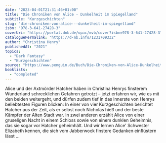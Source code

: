 ```yaml
---
date: "2023-04-01T21:31:46+01:00"
title: "Die Chroniken von Alice - Dunkelheit im Spiegelland"
subtitle: "Kurzgeschichten"
slug: "die-chroniken-von-alice---dunkelheit-im-spiegelland"
isbn: "978-3-641-27428-3"
coverUri: "https://portal.dnb.de/opac/mvb/cover?isbn=978-3-641-27428-3"
cataloguePermalink: "https://d-nb.info/1231709332"
author: "Christina Henry"
publishedAt: "2021"
topics:
  - "Dark Fantasy"
  - "Kurzgeschichten"
source: "https://www.penguin.de/Buch/Die-Chroniken-von-Alice-Dunkelheit-im-Spiegelland/Christina-Henry/Penhaligon/e573337.rhd"
booklists:
  - "completed"
---
```

Alice und der Axtmörder Hatcher haben in Christina Henrys finsterem Wunderland 
schrecklichen Gefahren getrotzt – jetzt erfahren wir, wie es mit den beiden 
weitergeht, und dürfen zudem tief in das Innerste von Henrys beliebtesten 
Figuren blicken: In einer von vier Kurzgeschichten berichtet Hatcher aus der 
Zeit, als er selbst noch Nicholas hieß und der beste Kämpfer der Alten Stadt 
war. In zwei anderen erzählt Alice von einer gruseligen Nacht in einem Schloss 
sowie von einem dunklen Geheimnis, das sie sogar vor Hatcher geheimhält. Und wir
lernen Alice' Schwester Elizabeth kennen, die sich vom Jabberwock finstere 
Gedanken einflüstern lässt ...